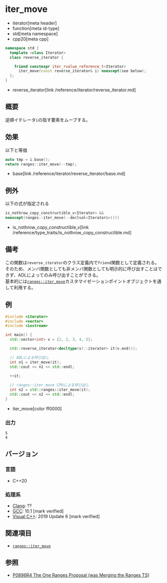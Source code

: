 # iter_move
* iterator[meta header]
* function[meta id-type]
* std[meta namespace]
* cpp20[meta cpp]

```cpp
namespace std {
  template <class Iterator>
  class reverse_iterator {

    friend constexpr iter_rvalue_reference_t<Iterator>
      iter_move(const reverse_iterator& i) noexcept(see below);
  };
}
```
* reverse_iterator[link /reference/iterator/reverse_iterator.md]

## 概要

逆順イテレータ`i`の指す要素をムーブする。

## 効果

以下と等価

```cpp
auto tmp = i.base();
return ranges::iter_move(--tmp);
```
* base[link /reference/iterator/reverse_iterator/base.md]

## 例外

以下の式が指定される

```cpp
is_nothrow_copy_constructible_v<Iterator> &&
noexcept(ranges::iter_move(--declval<Iterator&>()))
```
* is_nothrow_copy_constructible_v[link /reference/type_traits/is_nothrow_copy_constructible.md]

## 備考

この関数は`reverse_iterator`のクラス定義内で`friend`関数として定義される。そのため、メンバ関数としても非メンバ関数としても明示的に呼び出すことはできず、ADLによってのみ呼び出すことができる。  
基本的には[`ranges::iter_move`](/reference/iterator/iter_move.md)カスタマイゼーションポイントオブジェクトを通して利用する。

## 例
```cpp example
#include <iterator>
#include <vector>
#include <iostream>

int main() {
  std::vector<int> v = {1, 2, 3, 4, 5};

  std::reverse_iterator<decltype(v)::iterator> it(v.end());

  // ADLによる呼び出し
  int n1 = iter_move(it);
  std::cout << n1 << std::endl;
  
  ++it;

  // ranges::iter_move CPOによる呼び出し
  int n2 = std::ranges::iter_move(it);
  std::cout << n2 << std::endl;
}
```
* iter_move[color ff0000]

### 出力
```
5
4
```

## バージョン
### 言語
- C++20

### 処理系
- [Clang](/implementation.md#clang): ??
- [GCC](/implementation.md#gcc): 10.1 [mark verified]
- [Visual C++](/implementation.md#visual_cpp): 2019 Update 6 [mark verified]

## 関連項目

- [`ranges::iter_move`](/reference/iterator/iter_move.md)

## 参照
- [P0896R4 The One Ranges Proposal (was Merging the Ranges TS)](http://www.open-std.org/jtc1/sc22/wg21/docs/papers/2018/p0896r4.pdf)
